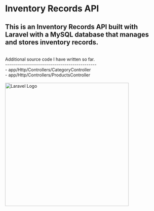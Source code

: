 # Inventory Records API

## This is an Inventory Records API built with Laravel with a MySQL database that manages and stores inventory records.

<br>
Additional source code I have written so far.
<br>
----------------------------------------------
<br>
- app/Http/Controllers/CategoryController
<br>
- app/Http/Controllers/ProductsController
<br><br>
<img src="https://raw.githubusercontent.com/laravel/art/master/logo-lockup/5%20SVG/2%20CMYK/1%20Full%20Color/laravel-logolockup-cmyk-red.svg" width="400" alt="Laravel Logo">

